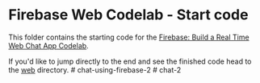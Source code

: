 # Firebase Web Codelab - Start code

This folder contains the starting code for the [Firebase: Build a Real Time Web Chat App Codelab](https://codelabs.developers.google.com/codelabs/firebase-web/).

If you'd like to jump directly to the end and see the finished code head to the [web](../web) directory.
#   c h a t - u s i n g - f i r e b a s e - 2  
 #   c h a t - 2  
 
